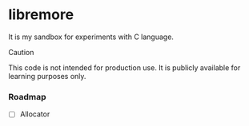 # libremore

It is my sandbox for experiments with C language.

> [!CAUTION]
> This code is not intended for production use. It is publicly available for learning purposes only.

### Roadmap

- [ ] Allocator
